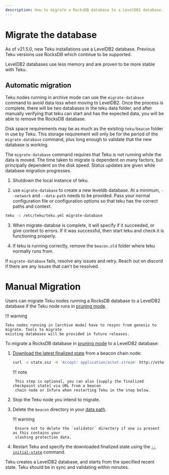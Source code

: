 ```yaml
---
description: How to migrate a RocksDB database to a LevelDB2 database.
---
```


# Migrate the database

As of v21.5.0, new Teku installations use a LevelDB2 database. Previous Teku versions use
RocksDB which continue to be supported.

LevelDB2 databases use less memory and are proven to be more stable with Teku. 


## Automatic migration
Teku nodes running in archive mode can use the `migrate-database`  command to avoid data loss when moving to LevelDB2. Once the process is complete, there will be two databases in the teku data folder, and after manually verifying that teku can start and has the expected data, you will be able to remove the RocksDB database.

Disk space requirements may be as much as the existing `teku/beacon` folder in use by Teku. This storage requirement will only be for the period of the `migrate-database` command, plus long enough to validate that the new database is working.

The `migrate-database` command requires that Teku is not running while the data is moved. The time taken to migrate is dependent on many factors, but principally dependent on the disk speed.  Status updates are given while database migration progresses.

1. Shutdown the local instance of teku.

2. use `migrate-database` to create a new leveldb database. At a minimum, `--network` and `--data-path` needs to be provided. Pass your normal configuration file or configuration options so that teku has the correct paths and context.
```bash
teku -c /etc/teku/teku.yml migrate-database
```

3. When migrate-databse is complete, it will specify if it succeeded, or give context to errors.  If it was successful, then start teku and check it is functioning properly.

4. If teku is running correctly, remove the `beacon.old` folder where teku normally runs from.

If `migrate-database` fails, resolve any issues and retry. Reach out on discord if there are any issues that can't be resolved.

# Manual Migration

Users can migrate Teku nodes running a RocksDB database to a LevelDB2 database if the Teku node runs in [pruning mode].

!!! warning

    Teku nodes running in [archive mode] have to resync from genesis to migrate. Tools to migrate
    existing databases will be provided in future releases.

To migrate a RocksDB database in [pruning mode] to a LevelDB2 database:

1. [Download the latest finalized state] from a beacon chain node:

    ```bash
    curl -o state.ssz -H 'Accept: application/octet-stream' http://other-node:5051/eth/v1/debug/beacon/states/finalized
    ```

    !!! note

        This step is optional, you can also [supply the finalized checkpoint state] via URL from a beacon
        chain node or Infura when restarting Teku in the step below.

1. Stop the Teku node you intend to migrate.

1. Delete the `beacon` directory in your
    [data path](../Reference/CLI/CLI-Syntax.md#data-base-path-data-path).

    !!! warning

        Ensure not to delete the `validator` directory if one is present as this contains your
        slashing protection data.

1. Restart Teku and specify the downloaded finalized state using the
    [`--initial-state`](../Reference/CLI/CLI-Syntax.md#initial-state) command.

Teku creates a LevelDB2 database, and starts from the specified recent state. Teku should be in
sync and validating within minutes.

<!-- links -->
[Download the latest finalized state]: https://consensys.github.io/teku/#operation/getEthV1DebugBeaconStatesWithState_id
[pruning mode]: ../Reference/CLI/CLI-Syntax.md#data-storage-mode
[archive mode]: ../Reference/CLI/CLI-Syntax.md#data-storage-mode
[supply the finalized checkpoint state]: Get-Started/Checkpoint-Start.md
